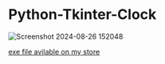 # Python-Tkinter-Clock
![Screenshot 2024-08-26 152048](https://github.com/user-attachments/assets/a168c53e-ce6f-4e15-9a7b-d487bc3b8700)

<a href="https://gk-codes-store.neocities.org/" target=_blank>exe file avilable on my store</a>
